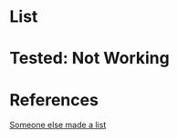# List

# Tested: Not Working

# References

[Someone else made a list](https://github.com/lukemerrett/Anki-Vector-Command-List/blob/master/README.md)
